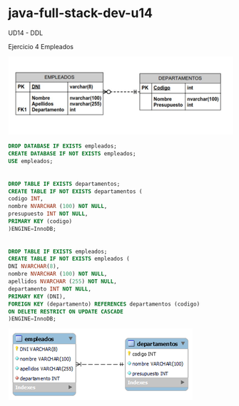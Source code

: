 # java-full-stack-dev-u14
UD14 - DDL

Ejercicio 4 Empleados


![image](https://github.com/JagaScripts/java-full-stack-dev-u14/blob/master/ejercicio_cuatro/empleados.jpg)

``` sql
DROP DATABASE IF EXISTS empleados;
CREATE DATABASE IF NOT EXISTS empleados;
USE empleados;


DROP TABLE IF EXISTS departamentos;
CREATE TABLE IF NOT EXISTS departamentos (
codigo INT,
nombre NVARCHAR (100) NOT NULL,
presupuesto INT NOT NULL,
PRIMARY KEY (codigo)
)ENGINE=InnoDB;


DROP TABLE IF EXISTS empleados;
CREATE TABLE IF NOT EXISTS empleados (
DNI NVARCHAR(8),
nombre NVARCHAR (100) NOT NULL,
apellidos NVARCHAR (255) NOT NULL,
departamento INT NOT NULL,
PRIMARY KEY (DNI),
FOREIGN KEY (departamento) REFERENCES departamentos (codigo)
ON DELETE RESTRICT ON UPDATE CASCADE
)ENGINE=InnoDB;
```

![image](https://github.com/JagaScripts/java-full-stack-dev-u14/blob/master/ejercicio_cuatro/empleados.png)
